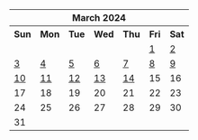 <table align="center" border="0" cellpadding="0" cellspacing="0" class="month">
 <tr>
  <th class="month" colspan="7">
   March 2024
  </th>
 </tr>
 <tr>
  <th class="sun">
   Sun
  </th>
  <th class="mon">
   Mon
  </th>
  <th class="tue">
   Tue
  </th>
  <th class="wed">
   Wed
  </th>
  <th class="thu">
   Thu
  </th>
  <th class="fri">
   Fri
  </th>
  <th class="sat">
   Sat
  </th>
 </tr>
 <tr>
  <td class="noday">
  </td>
  <td class="noday">
  </td>
  <td class="noday">
  </td>
  <td class="noday">
  </td>
  <td class="noday">
  </td>
  <td class="fri">
   <a href="20240301.py">
    1
   </a>
  </td>
  <td class="sat">
   <a href="20240302.py">
    2
   </a>
  </td>
 </tr>
 <tr>
  <td class="sun">
   <a href="20240303.py">
    3
   </a>
  </td>
  <td class="mon">
   <a href="20240304.py">
    4
   </a>
  </td>
  <td class="tue">
   <a href="20240305.py">
    5
   </a>
  </td>
  <td class="wed">
   <a href="20240306.py">
    6
   </a>
  </td>
  <td class="thu">
   <a href="20240307.py">
    7
   </a>
  </td>
  <td class="fri">
   <a href="20240308.py">
    8
   </a>
  </td>
  <td class="sat">
   <a href="20240309.py">
    9
   </a>
  </td>
 </tr>
 <tr>
  <td class="sun">
   <a href="20240310.py">
    10
   </a>
  </td>
  <td class="mon">
   <a href="20240311.py">
    11
   </a>
  </td>
  <td class="tue">
   <a href="20240312.py">
    12
   </a>
  </td>
  <td class="wed">
   <a href="20240313.py">
    13
   </a>
  </td>
  <td class="thu">
   <a href="20240314.py">
    14
   </a>
  </td>
  <td class="fri">
   15
  </td>
  <td class="sat">
   16
  </td>
 </tr>
 <tr>
  <td class="sun">
   17
  </td>
  <td class="mon">
   18
  </td>
  <td class="tue">
   19
  </td>
  <td class="wed">
   20
  </td>
  <td class="thu">
   21
  </td>
  <td class="fri">
   22
  </td>
  <td class="sat">
   23
  </td>
 </tr>
 <tr>
  <td class="sun">
   24
  </td>
  <td class="mon">
   25
  </td>
  <td class="tue">
   26
  </td>
  <td class="wed">
   27
  </td>
  <td class="thu">
   28
  </td>
  <td class="fri">
   29
  </td>
  <td class="sat">
   30
  </td>
 </tr>
 <tr>
  <td class="sun">
   31
  </td>
  <td class="noday">
  </td>
  <td class="noday">
  </td>
  <td class="noday">
  </td>
  <td class="noday">
  </td>
  <td class="noday">
  </td>
  <td class="noday">
  </td>
 </tr>
</table>
